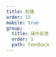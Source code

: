 ```yaml
---
title: 轮播
order: 15
mobile: true
group:
  title: 操作反馈
  order: 1
  path: feedback
---
```


<code src="../demo/Slide.jsx"></code>
<API src="../src/Slide.tsx"></API>
